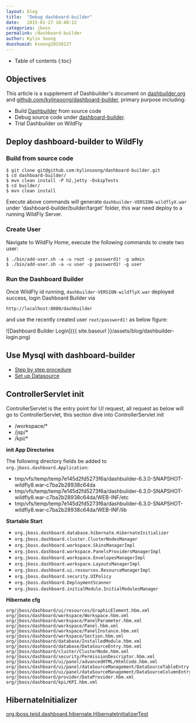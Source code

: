 ```yaml
---
layout: blog
title:  "Debug dashboard-builder"
date:   2015-01-27 18:40:12
categories: jboss
permalink: /dashboard-builder
author: Kylin Soong
duoshuoid: ksoong20150127
---
```


* Table of contents
{:toc}

## Objectives

This article is a supplement of Dashbuilder's document on [dashbuilder.org](http://www.dashbuilder.org/) and [github.com/kylinsoong/dashboard-builder](https://github.com/kylinsoong/dashboard-builder), primary purpose including:

* Build [Dashbuilder](https://github.com/kylinsoong/dashboard-builder) from source code
* Debug source code under [dashboard-builder](https://github.com/droolsjbpm/dashboard-builder/tree/master/modules).
* Trial Dashbuilder on WildFly

## Deploy dashboard-builder to WildFly

### Build from source code

~~~
$ git clone git@github.com:kylinsoong/dashboard-builder.git
$ cd dashboard-builder/
$ mvn clean install -P h2,jetty -DskipTests
$ cd builder/
$ mvn clean install
~~~

Execute above commands will generate `dashbuilder-VERSION-wildflyX.war` under 'dashboard-builder/builder/target' folder, this war need deploy to a running WildFly Server.

### Create User

Navigate to WildFly Home, execute the following commands to create two user:

~~~
$ ./bin/add-user.sh -a -u root -p password1! -g admin
$ ./bin/add-user.sh -a -u user -p password1! -g user
~~~

### Run the Dashboard Builder

Once WildFly id running, `dashbuilder-VERSION-wildflyX.war` deployed success, login Dashboard Builder via

    http://localhost:8080/dashbuilder

and use the recently created user `root/password1!` as below figure:

![Dashboard Builder Login]({{ site.baseurl }}/assets/blog/dashbuilder-login.png)

## Use Mysql with dashboard-builder

* [Step by step procedure](https://github.com/droolsjbpm/dashboard-builder/blob/master/builder/src/main/wildfly8/README.md)
* [Set up Datasource](https://github.com/jbosschina/wildfly-dev-cookbook/blob/master/persistence/create-ds-mysql.cli)

## ControllerServlet init

ControllerServlet is the entry point for UI request, all request as below will go to ControllerServlet, this section dive into ControllerServlet init

* /workspace/*
* /jsp/*
* /kpi/*

**init App Directories** 

The following directory fields be added to `org.jboss.dashboard.Application`:

* tmp/vfs/temp/temp7e145d2fd5273f6a/dashbuilder-6.3.0-SNAPSHOT-wildfly8.war-c7ba2b28938c64da
* tmp/vfs/temp/temp7e145d2fd5273f6a/dashbuilder-6.3.0-SNAPSHOT-wildfly8.war-c7ba2b28938c64da/WEB-INF/etc
* tmp/vfs/temp/temp7e145d2fd5273f6a/dashbuilder-6.3.0-SNAPSHOT-wildfly8.war-c7ba2b28938c64da/WEB-INF/lib

**Startable Start**

* `org.jboss.dashboard.database.hibernate.HibernateInitializer`
* `org.jboss.dashboard.cluster.ClusterNodesManager`
* `org.jboss.dashboard.workspace.SkinsManagerImpl`
* `org.jboss.dashboard.workspace.PanelsProvidersManagerImpl`
* `org.jboss.dashboard.workspace.EnvelopesManagerImpl`
* `org.jboss.dashboard.workspace.LayoutsManagerImpl`
* `org.jboss.dashboard.ui.resources.ResourceManagerImpl`
* `org.jboss.dashboard.security.UIPolicy`
* `org.jboss.dashboard.DeploymentScanner`
* `org.jboss.dashboard.initialModule.InitialModulesManager`

**Hibernate cfg**

~~~
org/jboss/dashboard/ui/resources/GraphicElement.hbm.xml
org/jboss/dashboard/workspace/Workspace.hbm.xml
org/jboss/dashboard/workspace/PanelParameter.hbm.xml
org/jboss/dashboard/workspace/Panel.hbm.xml
org/jboss/dashboard/workspace/PanelInstance.hbm.xml
org/jboss/dashboard/workspace/Section.hbm.xml
org/jboss/dashboard/database/InstalledModule.hbm.xml
org/jboss/dashboard/database/DataSourceEntry.hbm.xml
org/jboss/dashboard/cluster/ClusterNode.hbm.xml
org/jboss/dashboard/security/PermissionDescriptor.hbm.xml
org/jboss/dashboard/ui/panel/advancedHTML/HtmlCode.hbm.xml
org/jboss/dashboard/ui/panel/dataSourceManagement/DataSourceTableEntry.hbm.xml
org/jboss/dashboard/ui/panel/dataSourceManagement/DataSourceColumnEntry.hbm.xml
org/jboss/dashboard/provider/DataProvider.hbm.xml
org/jboss/dashboard/kpi/KPI.hbm.xml
~~~

## HibernateInitializer

[org.jboss.teiid.dashboard.hibernate.HibernateInitializerTest](https://github.com/kylinsoong/teiid-samples/blob/master/dashboard/src/main/java/org/jboss/teiid/dashboard/hibernate/HibernateInitializerTest.java)


